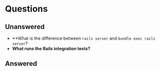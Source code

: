 # Questions

## Unanswered

- **What is the difference between `rails server` and `bundle exec rails server`?
- **What runs the Rails integration tests?**

## Answered
